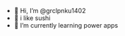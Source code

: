 - 👋 Hi, I’m @grclpnku1402
- 👀 i like sushi
- 🌱 I’m currently learning power apps


<!---
grclpnku1402/grclpnku1402 is a ✨ special ✨ repository because its `README.md` (this file) appears on your GitHub profile.
You can click the Preview link to take a look at your changes.
--->
